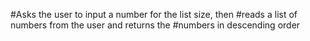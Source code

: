 
#Asks the user to input a number for the list size, then
#reads a list of numbers from the user and returns the
#numbers in descending order

